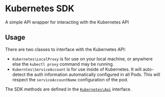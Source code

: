# Kubernetes SDK

A simple API wrapper for interacting with the Kubernetes API

## Usage

There are two classes to interface with the Kubernetes API:

- `Kubernetes\LocalProxy` is for use on your local machine, or anywhere else the `kubectl proxy` command may be running.
- `Kuberntes\ServiceAccount` is for use inside of Kubernetes.
  It will auto-detect the auth information automatically configured in all Pods.
  This will respect the `serviceAccountName` configuration of the pod.

The SDK methods are defined in the [`Kubernetes\Api`](src/Api.php) interface.
